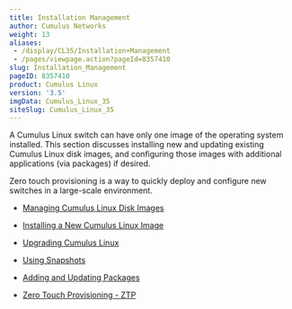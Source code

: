 ```yaml
---
title: Installation Management
author: Cumulus Networks
weight: 13
aliases:
 - /display/CL35/Installation+Management
 - /pages/viewpage.action?pageId=8357410
slug: Installation_Management
pageID: 8357410
product: Cumulus Linux
version: '3.5'
imgData: Cumulus_Linux_35
siteSlug: Cumulus_Linux_35
---
```

A Cumulus Linux switch can have only one image of the operating system
installed. This section discusses installing new and updating existing
Cumulus Linux disk images, and configuring those images with additional
applications (via packages) if desired.

Zero touch provisioning is a way to quickly deploy and configure new
switches in a large-scale environment.

  - [Managing Cumulus Linux Disk
    Images](/Managing_Cumulus_Linux_Disk_Images.html)

  - [Installing a New Cumulus Linux
    Image](/Installing_a_New_Cumulus_Linux_Image.html)

  - [Upgrading Cumulus Linux](/Upgrading_Cumulus_Linux.html)

  - [Using Snapshots](/Using_Snapshots.html)

  - [Adding and Updating Packages](/Adding_and_Updating_Packages.html)

  - [Zero Touch Provisioning - ZTP](/Zero_Touch_Provisioning_-_ZTP.html)

<article id="html-search-results" class="ht-content" style="display: none;">

</article>

<footer id="ht-footer">

</footer>

